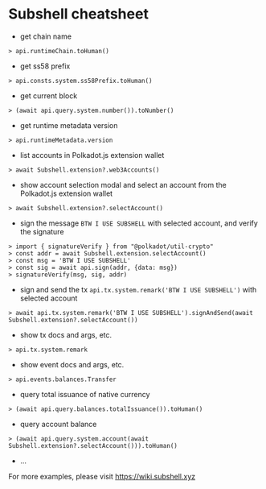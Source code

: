 # Subshell cheatsheet

- get chain name
```
> api.runtimeChain.toHuman()
```

- get ss58 prefix
```
> api.consts.system.ss58Prefix.toHuman()
```

- get current block
```
> (await api.query.system.number()).toNumber()
```

- get runtime metadata version
```
> api.runtimeMetadata.version
```

- list accounts in Polkadot.js extension wallet
```
> await Subshell.extension?.web3Accounts()
```

- show account selection modal and select an account from the Polkadot.js extension wallet
```
> await Subshell.extension?.selectAccount()
```

- sign the message `BTW I USE SUBSHELL` with selected account, and verify the signature
```
> import { signatureVerify } from "@polkadot/util-crypto"
> const addr = await Subshell.extension.selectAccount()
> const msg = 'BTW I USE SUBSHELL'
> const sig = await api.sign(addr, {data: msg})
> signatureVerify(msg, sig, addr)
```

- sign and send the tx `api.tx.system.remark('BTW I USE SUBSHELL')` with selected account
```
> await api.tx.system.remark('BTW I USE SUBSHELL').signAndSend(await Subshell.extension?.selectAccount())
```

- show tx docs and args, etc.
```
> api.tx.system.remark
```

- show event docs and args, etc.
```
> api.events.balances.Transfer
```

- query total issuance of native currency
```
> (await api.query.balances.totalIssuance()).toHuman()
```

- query account balance
```
> (await api.query.system.account(await Subshell.extension?.selectAccount())).toHuman()
```

- ...

For more examples, please visit https://wiki.subshell.xyz
